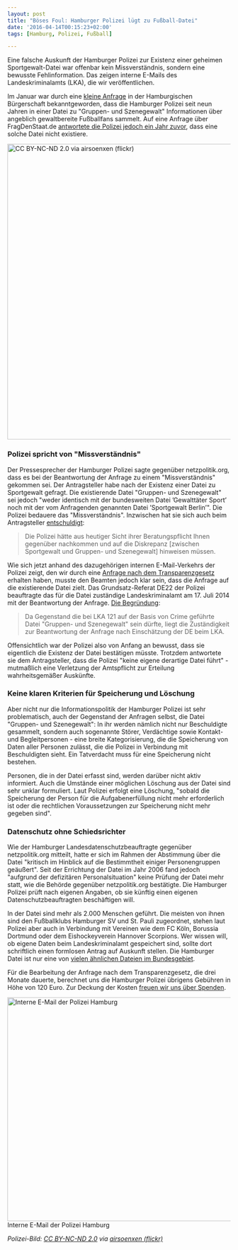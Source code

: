 ```yaml
---
layout: post
title: "Böses Foul: Hamburger Polizei lügt zu Fußball-Datei"
date: '2016-04-14T00:15:23+02:00'
tags: [Hamburg, Polizei, Fußball]

---
```

Eine falsche Auskunft der Hamburger Polizei zur Existenz einer geheimen Sportgewalt-Datei war offenbar kein Missverständnis, sondern eine bewusste Fehlinformation. Das zeigen interne E-Mails des Landeskriminalamts (LKA), die wir veröffentlichen. 

Im Januar war durch eine <a href="https://kleineanfragen.de/hamburg/21/2944-personendatenbank-gruppen-und-szenegewalt-der-polizei-hamburg-ii">kleine Anfrage</a> in der Hamburgischen Bürgerschaft bekanntgeworden, dass die Hamburger Polizei seit neun Jahren in einer Datei zu "Gruppen- und Szenegewalt" Informationen über angeblich gewaltbereite Fußballfans sammelt. Auf eine Anfrage über FragDenStaat.de <a href="https://netzpolitik.org/2016/hamburger-polizei-fuehrt-geheime-datei-zur-sportgewalt-beluegt-buerger/">antwortete die Polizei jedoch ein Jahr zuvor</a>, dass eine solche Datei nicht existiere. 

<a href="https://netzpolitik.org/wp-upload/fussball-polizei.jpg"><img src="https://netzpolitik.org/wp-upload/fussball-polizei.jpg" alt="CC BY-NC-ND 2.0 via airsoenxen (flickr)" width="1000" height="667" class="size-full wp-image-118031" /></a>

<h3>Polizei spricht von "Missverständnis"</h3>

Der Pressesprecher der Hamburger Polizei sagte gegenüber netzpolitik.org, dass es bei der Beantwortung der Anfrage zu einem "Missverständnis" gekommen sei. Der Antragsteller habe nach der Existenz einer Datei zu Sportgewalt gefragt. Die existierende Datei "Gruppen- und Szenegewalt" sei jedoch "weder identisch mit der bundesweiten Datei ’Gewalttäter Sport’ noch mit der vom Anfragenden genannten Datei ’Sportgewalt Berlin’". Die Polizei bedauere das "Missverständnis". Inzwischen hat sie sich auch beim Antragsteller <a href="https://fragdenstaat.de/files/foi/45210/lka_entschuldigung.pdf">entschuldigt</a>:

<blockquote>Die Polizei hätte aus heutiger Sicht ihrer Beratungspflicht Ihnen gegenüber nachkommen und auf die Diskrepanz [zwischen Sportgewalt und Gruppen- und Szenegewalt] hinweisen müssen.</blockquote>

Wie sich jetzt anhand des dazugehörigen internen E-Mail-Verkehrs der Polizei zeigt, den wir durch eine <a href="https://fragdenstaat.de/a/12545">Anfrage nach dem Transparenzgesetz</a> erhalten haben, musste den Beamten jedoch klar sein, dass die Anfrage auf die existierende Datei zielt. Das Grundsatz-Referat DE22 der Polizei beauftragte das für die Datei zuständige Landeskriminalamt am 17. Juli 2014 mit der Beantwortung der Anfrage. <a href="https://fragdenstaat.de/files/foi/49131/E-Mail3.pdf">Die Begründung</a>: 

<blockquote>Da Gegenstand die bei LKA 121 auf der Basis von Crime geführte Datei "Gruppen- und Szenegewalt" sein dürfte, liegt die Zuständigkeit zur Beantwortung der Anfrage nach Einschätzung der DE beim LKA.</blockquote>

Offensichtlich war der Polizei also von Anfang an bewusst, dass sie eigentlich die Existenz der Datei bestätigen müsste. Trotzdem antwortete sie dem Antragsteller, dass die Polizei "keine eigene derartige Datei führt" - mutmaßlich eine Verletzung der Amtspflicht zur Erteilung wahrheitsgemäßer Auskünfte.

<h3>Keine klaren Kriterien für Speicherung und Löschung</h3>

Aber nicht nur die Informationspolitik der Hamburger Polizei ist sehr problematisch, auch der Gegenstand der Anfragen selbst, die Datei "Gruppen- und Szenegewalt": In ihr werden nämlich nicht nur Beschuldigte gesammelt, sondern auch sogenannte Störer, Verdächtige sowie Kontakt- und Begleitpersonen - eine breite Kategorisierung, die die Speicherung von Daten aller Personen zulässt, die die Polizei in Verbindung mit Beschuldigten sieht. Ein Tatverdacht muss für eine Speicherung nicht bestehen.

Personen, die in der Datei erfasst sind, werden darüber nicht aktiv informiert. Auch die Umstände einer möglichen Löschung aus der Datei sind sehr unklar formuliert. Laut Polizei erfolgt eine Löschung, "sobald die Speicherung der Person für die Aufgabenerfüllung nicht mehr erforderlich ist oder die rechtlichen Voraussetzungen zur Speicherung nicht mehr gegeben sind".

<h3>Datenschutz ohne Schiedsrichter</h3>

Wie der Hamburger Landesdatenschutzbeauftragte gegenüber netzpolitik.org mitteilt, hatte er sich im Rahmen der Abstimmung über die Datei "kritisch im Hinblick auf die Bestimmtheit einiger Personengruppen geäußert". Seit der Errichtung der Datei im Jahr 2006 fand jedoch "aufgrund der defizitären Personalsituation" keine Prüfung der Datei mehr statt, wie die Behörde gegenüber netzpolitik.org bestätigte. Die Hamburger Polizei prüft nach eigenen Angaben, ob sie künftig einen eigenen Datenschutzbeauftragten beschäftigen will.

In der Datei sind mehr als 2.000 Menschen geführt. Die meisten von ihnen sind den Fußballklubs Hamburger&nbsp;SV und St.&nbsp;Pauli zugeordnet, stehen laut Polizei aber auch in Verbindung mit Vereinen wie dem FC&nbsp;Köln, Borussia Dortmund oder dem Eishockeyverein Hannover Scorpions. Wer wissen will, ob eigene Daten beim Landeskriminalamt gespeichert sind, sollte dort schriftlich einen formlosen Antrag auf Auskunft stellen. Die Hamburger Datei ist nur eine von <a href="https://netzpolitik.org/2016/mehr-daten-als-tore-polizei-sammelt-fleissig-aber-oft-unrechtmaessig/">vielen ähnlichen Dateien im Bundesgebiet</a>.

Für die Bearbeitung der Anfrage nach dem Transparenzgesetz, die drei Monate dauerte, berechnet uns die Hamburger Polizei übrigens Gebühren in Höhe von 120 Euro. Zur Deckung der Kosten <a href="https://fragdenstaat.de/hilfe/spenden/">freuen wir uns über Spenden</a>.

<a href="https://fragdenstaat.de/files/foi/49131/E-Mail3.pdf"><img src="https://netzpolitik.org/wp-upload/polizei-hamburg-szenegewalt-1024x505.jpg" alt="Interne E-Mail der Polizei Hamburg" width="1024" height="505" class="size-large wp-image-117995" /></a> Interne E-Mail der Polizei Hamburg

<em>Polizei-Bild: <a href="https://creativecommons.org/licenses/by-nc-nd/2.0/">CC BY-NC-ND 2.0</a> via <a href="https://www.flickr.com/photos/airsoenxen/6902882264/">airsoenxen (flickr)</a></em>

